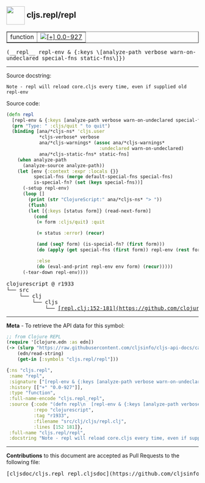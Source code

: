 ## <img width="48px" valign="middle" src="http://i.imgur.com/Hi20huC.png"> cljs.repl/repl

 <table border="1">
<tr>

<td>function</td>
<td><a href="https://github.com/cljsinfo/cljs-api-docs/tree/0.0-927"><img valign="middle" alt="[+] 0.0-927" src="https://img.shields.io/badge/+-0.0--927-lightgrey.svg"></a> </td>
</tr>
</table>

 <samp>
(__repl__ repl-env & {:keys \[analyze-path verbose warn-on-undeclared special-fns static-fns\]})<br>
</samp>

---




Source docstring:

```
Note - repl will reload core.cljs every time, even if supplied old repl-env
```

Source code:

```clj
(defn repl
  [repl-env & {:keys [analyze-path verbose warn-on-undeclared special-fns static-fns]}]
  (prn "Type: " :cljs/quit " to quit")
  (binding [ana/*cljs-ns* 'cljs.user
            *cljs-verbose* verbose
            ana/*cljs-warnings* (assoc ana/*cljs-warnings*
                                  :undeclared warn-on-undeclared)
            ana/*cljs-static-fns* static-fns]
    (when analyze-path
      (analyze-source analyze-path))
    (let [env {:context :expr :locals {}}
          special-fns (merge default-special-fns special-fns)
          is-special-fn? (set (keys special-fns))]
      (-setup repl-env)
      (loop []
        (print (str "ClojureScript:" ana/*cljs-ns* "> "))
        (flush)
        (let [{:keys [status form]} (read-next-form)]
          (cond
           (= form :cljs/quit) :quit

           (= status :error) (recur)

           (and (seq? form) (is-special-fn? (first form)))
           (do (apply (get special-fns (first form)) repl-env (rest form)) (newline) (recur))

           :else
           (do (eval-and-print repl-env env form) (recur)))))
      (-tear-down repl-env))))
```

 <pre>
clojurescript @ r1933
└── src
    └── clj
        └── cljs
            └── <ins>[repl.clj:152-181](https://github.com/clojure/clojurescript/blob/r1933/src/clj/cljs/repl.clj#L152-L181)</ins>
</pre>


---

__Meta__ - To retrieve the API data for this symbol:

```clj
;; from Clojure REPL
(require '[clojure.edn :as edn])
(-> (slurp "https://raw.githubusercontent.com/cljsinfo/cljs-api-docs/catalog/cljs-api.edn")
    (edn/read-string)
    (get-in [:symbols "cljs.repl/repl"]))
```

```clj
{:ns "cljs.repl",
 :name "repl",
 :signature ["[repl-env & {:keys [analyze-path verbose warn-on-undeclared special-fns static-fns]}]"],
 :history [["+" "0.0-927"]],
 :type "function",
 :full-name-encode "cljs.repl_repl",
 :source {:code "(defn repl\n  [repl-env & {:keys [analyze-path verbose warn-on-undeclared special-fns static-fns]}]\n  (prn \"Type: \" :cljs/quit \" to quit\")\n  (binding [ana/*cljs-ns* 'cljs.user\n            *cljs-verbose* verbose\n            ana/*cljs-warnings* (assoc ana/*cljs-warnings*\n                                  :undeclared warn-on-undeclared)\n            ana/*cljs-static-fns* static-fns]\n    (when analyze-path\n      (analyze-source analyze-path))\n    (let [env {:context :expr :locals {}}\n          special-fns (merge default-special-fns special-fns)\n          is-special-fn? (set (keys special-fns))]\n      (-setup repl-env)\n      (loop []\n        (print (str \"ClojureScript:\" ana/*cljs-ns* \"> \"))\n        (flush)\n        (let [{:keys [status form]} (read-next-form)]\n          (cond\n           (= form :cljs/quit) :quit\n\n           (= status :error) (recur)\n\n           (and (seq? form) (is-special-fn? (first form)))\n           (do (apply (get special-fns (first form)) repl-env (rest form)) (newline) (recur))\n\n           :else\n           (do (eval-and-print repl-env env form) (recur)))))\n      (-tear-down repl-env))))",
          :repo "clojurescript",
          :tag "r1933",
          :filename "src/clj/cljs/repl.clj",
          :lines [152 181]},
 :full-name "cljs.repl/repl",
 :docstring "Note - repl will reload core.cljs every time, even if supplied old repl-env"}

```

---

__Contributions__ to this document are accepted as Pull Requests to the following file:

 <pre>
[cljsdoc/cljs.repl_repl.cljsdoc](https://github.com/cljsinfo/cljs-api-docs/blob/master/cljsdoc/cljs.repl_repl.cljsdoc)
</pre>

